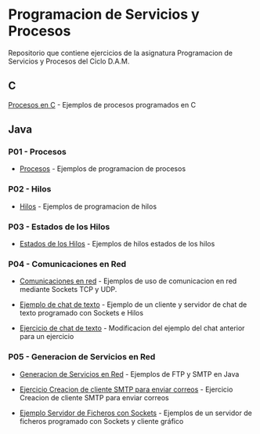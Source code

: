 # Programacion de Servicios y Procesos

Repositorio que contiene ejercicios de la asignatura Programacion de Servicios 
y Procesos del Ciclo D.A.M.

## C

[Procesos en C](https://github.com/oscarcillo/ProgramacionPS/tree/master/Procesos_Java/Procesos_C) - Ejemplos de procesos programados en C

## Java

### P01 - Procesos

* [Procesos](https://github.com/oscarcillo/ProgramacionPS/tree/master/Procesos_Java/src/P01_Procesos_Java) - Ejemplos de programacion de procesos

### P02 - Hilos

* [Hilos](https://github.com/oscarcillo/ProgramacionPS/tree/master/Procesos_Java/src/P02_Hilos_Java) - Ejemplos de programacion de hilos

### P03 - Estados de los Hilos

* [Estados de los Hilos](https://github.com/oscarcillo/ProgramacionPS/tree/master/Procesos_Java/src/P03_Hilos_Java_Estados) - Ejemplos de hilos estados de los hilos

### P04 - Comunicaciones en Red

* [Comunicaciones en red](https://github.com/oscarcillo/ProgramacionPS/tree/master/Procesos_Java/src/P04_Comunicaciones_en_red) - Ejemplos de uso de comunicacion en red mediante Sockets TCP y UDP. 

* [Ejemplo de chat de texto](https://github.com/oscarcillo/ProgramacionPS/tree/master/Procesos_Java/src/P04_Ejemplo_chat_sockets) - Ejemplo de un cliente y servidor de chat de texto programado con Sockets e Hilos

* [Ejercicio de chat de texto](https://github.com/oscarcillo/ProgramacionPS/tree/master/Procesos_Java/src/P04_Ejercicio_chat_invertido) - Modificacion del ejemplo del chat anterior para un ejercicio

### P05 - Generacion de Servicios en Red

* [Generacion de Servicios en Red](https://github.com/oscarcillo/ProgramacionPS/tree/master/Procesos_Java/src/P05_Generacion_Servicios_Red) - Ejemplos de FTP y SMTP en Java

* [Ejercicio Creacion de cliente SMTP para enviar correos](https://github.com/oscarcillo/ProgramacionPS/tree/master/Procesos_Java/src/P05_Ejercicio_Cliente_SMTP) - Ejercicio Creacion de cliente SMTP para enviar correos

* [Ejemplo Servidor de Ficheros con Sockets](https://github.com/oscarcillo/ProgramacionPS/tree/master/Procesos_Java/src/P05_Servidor_Ficheros) - Ejemplos de un servidor de ficheros programado con Sockets y cliente gráfico
